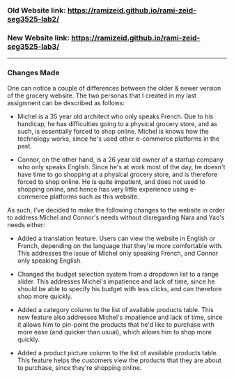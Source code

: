 ### Old Website link: https://ramizeid.github.io/rami-zeid-seg3525-lab2/
### New Website link: https://ramizeid.github.io/rami-zeid-seg3525-lab3/

-----------
### Changes Made
One can notice a couple of differences between the older & newer version of the grocery website. The two personas that
I created in my last assignment can be described as follows:

- Michel is a 35 year old architect who only speaks French. Due to his handicap, he has difficulties going to a physical
grocery store, and as such, is essentially forced to shop online. Michel is knows how the technology works, since he's
used other e-commerce platforms in the past.

- Connor, on the other hand, is a 26 year old owner of a startup company who only speaks English. Since he's at work most
of the day, he doesn't have time to go shopping at a physical grocery store, and is therefore forced to shop online.
He is quite impatient, and does not used to shopping online, and hence has very little experience using e-commerce
platforms such as this website.

As such, I've decided to make the following changes to the website in order to address Michel and Connor's needs without
disregarding Nara and Yao's needs either:

- Added a translation feature. Users can view the website in English or French, depending on the language that they're
more comfortable with. This addresses the issue of Michel only speaking French, and Connor only speaking English.

- Changed the budget selection system from a dropdown list to a range slider. This addresses Michel's impatience and 
lack of time, since he should be able to specify his budget with less clicks, and can therefore shop more quickly.

- Added a category column to the list of available products table. This new feature also addresses Michel's impatience
and lack of time, since it allows him to pin-point the products that he'd like to purchase with more ease (and quicker
than usual), which allows him to shop more quickly.

- Added a product picture column to the list of available products table. This feature helps the customers view the 
products that they are about to purchase, since they're shopping online.